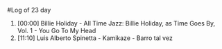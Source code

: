 #Log of 23 day

1. [00:00] Billie Holiday - All Time Jazz: Billie Holiday, as Time Goes By, Vol. 1 - You Go To My Head
1. [11:10] Luis Alberto Spinetta - Kamikaze - Barro tal vez
